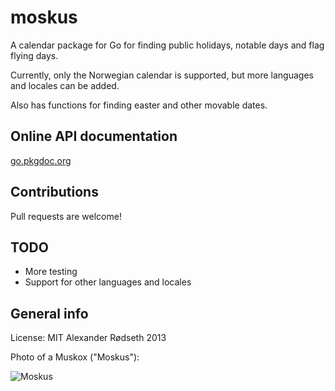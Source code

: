 moskus
======

A calendar package for Go for finding public holidays, notable days and flag flying days.

Currently, only the Norwegian calendar is supported, but more languages and locales can be added.

Also has functions for finding easter and other movable dates.

Online API documentation
------------------------

[go.pkgdoc.org](http://go.pkgdoc.org/github.com/xyproto/norwegiantime)


Contributions
-------------

Pull requests are welcome!


TODO
----

* More testing
* Support for other languages and locales

General info
------------

License: MIT
Alexander Rødseth 2013

Photo of a Muskox ("Moskus"):

![Moskus](http://upload.wikimedia.org/wikipedia/commons/thumb/e/ed/Ovibos_moschatus_qtl3.jpg/800px-Ovibos_moschatus_qtl3.jpg "Moskus")
